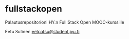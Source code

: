 # fullstackopen
Palautusrepositorioni HY:n Full Stack Open MOOC-kurssille

Eetu Sutinen
eetpatsu@student.jyu.fi
